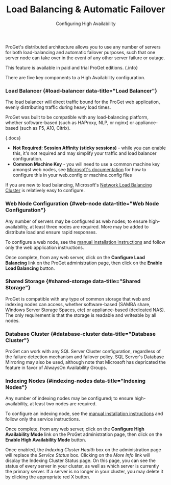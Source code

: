 ﻿---
title: Load Balancing & Automatic Failover
subtitle: Configuring High Availability
sequence: 400
keywords: proget, installation
show-headings-in-nav: true
---

ProGet's distributed architecture allows you to use any number of servers for both load-balancing and automatic failover purposes, such that one server node can take over in the event of any other server failure or outage.

This feature is available in paid and trial ProGet editions. {.info}

There are five key components to a High Availability configuration.

### Load Balancer {#load-balancer data-title="Load Balancer"}

The load balancer will direct traffic bound for the ProGet web application, evenly distributing traffic during heavy load times.

ProGet was built to be compatible with any load-balancing platform, whether software-based (such as HAProxy, NLP, or nginx) or appliance-based (such as F5, A10, Citrix).

{.docs}
- **Not Required: Session Affinity (sticky sessions)** - while you can enable this, it's not required
  and may simplify your traffic and load balancer configuration.
-  **Common Machine Key** - you will need to use a common machine key amongst web nodes, see [Microsoft's documentation](https://msdn.microsoft.com/library/w8h3skw9(v=vs.100).aspx) for how to configure this in your web.config or machine.config files

If you are new to load balancing, Microsoft's [Network Load Balancing Cluster](https://technet.microsoft.com/en-us/library/cc771008.aspx) is relatively easy to configure.

### Web Node Configuration {#web-node data-title="Web Node Configuration"}

Any number of servers may be configured as web nodes; to ensure high-availability, at least three nodes are required. More may be added to distribute load and ensure rapid responses.

To configure a web node, see the [manual installation instructions](/docs/proget/installation/installation-guide/manual) and follow only the web application instructions.

Once complete, from any web server, click on the **Configure Load Balancing** link on the ProGet administration page, then click on the **Enable Load Balancing** button.

### Shared Storage {#shared-storage data-title="Shared Storage"}

ProGet is compatible with any type of common storage that web and indexing nodes can access, whether software-based (SAMBA share, Windows Server Storage Spaces, etc) or appliance-based (dedicated NAS). The only requirement is that the storage is readable and writeable by all nodes.

### Database Cluster {#database-cluster data-title="Database Cluster"}

ProGet can work with any SQL Server Cluster configuration, regardless of the failure detection mechanism and failover policy. SQL Server's Database Mirroring may also be used, although note that Microsoft has depricated the feature in favor of AlwaysOn Availability Groups.

### Indexing Nodes {#indexing-nodes data-title="Indexing Nodes"}

Any number of indexing nodes may be configured; to ensure high-availability, at least two nodes are required.

To configure an indexing node, see the [manual installation instructions](/docs/proget/installation/installation-guide/manual) and follow only the service instructions.

Once complete, from any web server, click on the **Configure High Availability Mode** link on the ProGet administration page, then click on the **Enable High Availability Mode** button.

Once enabled, the *Indexing Cluster Health* box on the administration page will replace
the *Service Status* box. Clicking on the *More Info* link will display the
Indexing Cluster Status page. On this page, you can see the status of every server in your
cluster, as well as which server is currently the primary server. If a server is no longer
in your cluster, you may delete it by clicking the appropriate red X button.
